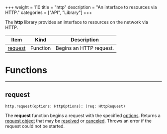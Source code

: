 +++
weight = 110
title = "http"
description = "An interface to resources via HTTP."
categories = ["API", "Library"]
+++

The **http** library provides an interface to resources on the network via
HTTP.

<div class="api-list one two">

| Item | Kind | Description |
| --- | --- | --- |
| [request](#request) | Function | Begins an HTTP request. |

</div>

# Functions

----

## request

 `http.request(options: HttpOptions): (req: HttpRequest)`

The **request** function begins a request with the specified [options](type:HttpOptions). Returns a [request object](type:HttpRequest) that may be [resolved](type:HttpRequest.Resolve) or [canceled](type:HttpRequest.Cancel). Throws an error if the request
could not be started.